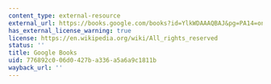 ```yaml
---
content_type: external-resource
external_url: https://books.google.com/books?id=YlkWDAAAQBAJ&pg=PA14=onepage#v=onepage&q&f=false
has_external_license_warning: true
license: https://en.wikipedia.org/wiki/All_rights_reserved
status: ''
title: Google Books
uid: 776892c0-06d0-427b-a336-a5a6a9c1811b
wayback_url: ''
---
```

